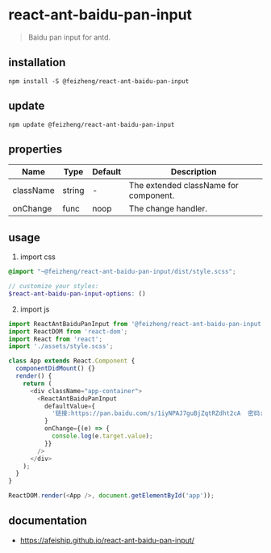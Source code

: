 # react-ant-baidu-pan-input
> Baidu pan input for antd.

## installation
```shell
npm install -S @feizheng/react-ant-baidu-pan-input
```

## update
```shell
npm update @feizheng/react-ant-baidu-pan-input
```

## properties
| Name      | Type   | Default | Description                           |
| --------- | ------ | ------- | ------------------------------------- |
| className | string | -       | The extended className for component. |
| onChange  | func   | noop    | The change handler.                   |


## usage
1. import css
  ```scss
  @import "~@feizheng/react-ant-baidu-pan-input/dist/style.scss";

  // customize your styles:
  $react-ant-baidu-pan-input-options: ()
  ```
2. import js
  ```js
  import ReactAntBaiduPanInput from '@feizheng/react-ant-baidu-pan-input';
  import ReactDOM from 'react-dom';
  import React from 'react';
  import './assets/style.scss';

  class App extends React.Component {
    componentDidMount() {}
    render() {
      return (
        <div className="app-container">
          <ReactAntBaiduPanInput
            defaultValue={
              '链接:https://pan.baidu.com/s/1iyNPAJ7guBjZqtRZdht2cA  密码:fr1o'
            }
            onChange={(e) => {
              console.log(e.target.value);
            }}
          />
        </div>
      );
    }
  }

  ReactDOM.render(<App />, document.getElementById('app'));

  ```

## documentation
- https://afeiship.github.io/react-ant-baidu-pan-input/
